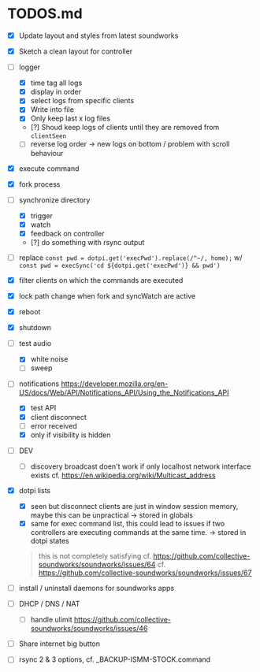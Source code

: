 # TODOS.md

- [x] Update layout and styles from latest soundworks
- [x] Sketch a clean layout for controller

- [ ] logger
    + [x] time tag all logs
    + [x] display in order
    + [x] select logs from specific clients
    + [x] Write into file
    + [x] Only keep last x log files
    + [?] Shoud keep logs of clients until they are removed from `clientSeen`
    + [ ] reverse log order -> new logs on bottom / problem with scroll behaviour

- [x] execute command
- [x] fork process
- [ ] synchronize directory
    + [x] trigger
    + [x] watch
    + [x] feedback on controller
    + [?] do something with rsync output 
- [ ] replace `const pwd = dotpi.get('execPwd').replace(/^~/, home);` w/ 
              `const pwd = execSync('cd ${dotpi.get('execPwd')} && pwd')`
- [x] filter clients on which the commands are executed
- [x] lock path change when fork and syncWatch are active

- [x] reboot
- [x] shutdown

- [ ] test audio
    + [x] white noise
    + [ ] sweep

- [ ] notifications
  https://developer.mozilla.org/en-US/docs/Web/API/Notifications_API/Using_the_Notifications_API
  + [x] test API
  + [x] client disconnect
  + [ ] error received
  + [x] only if visibility is hidden
  
- [ ] DEV
    + [ ] discovery broadcast doen't work if only localhost network interface exists
    cf. https://en.wikipedia.org/wiki/Multicast_address
    
- [x] dotpi lists
    + [x] seen but disconnect clients are just in window session memory, maybe this can be unpractical -> stored in globals
    + [x] same for exec command list, this could lead to issues if two controllers are executing commands at the same time. -> stored in dotpi states
    > this is not completely satisfying
    cf. https://github.com/collective-soundworks/soundworks/issues/64
    cf. https://github.com/collective-soundworks/soundworks/issues/67
    
- [ ] install / uninstall daemons for soundworks apps
- [ ] DHCP / DNS / NAT 
    + [ ] handle ulimit https://github.com/collective-soundworks/soundworks/issues/46
- [ ] Share internet big button

- [ ] rsync 2 & 3 options, cf. _BACKUP-ISMM-STOCK.command
